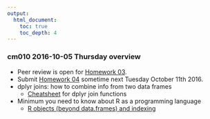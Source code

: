 ```yaml
---
output:
  html_document:
    toc: true
    toc_depth: 4
---
```


### cm010 2016-10-05 Thursday overview

  * Peer review is open for [Homework 03](hw03_dplyr-and-more-ggplot2.html).
  * Submit [Homework 04](hw04_tidy-data-joins.html) sometime next Tuesday October 11th 2016.
  * dplyr joins: how to combine info from two data frames
    - [Cheatsheet](bit001_dplyr-cheatsheet.html) for dplyr join functions
  * Minimum you need to know about R as a programming language
    - [R objects (beyond data.frames) and indexing](block004_basic-r-objects.html)
